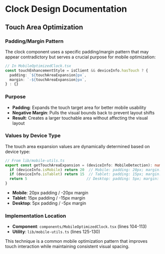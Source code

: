 # Clock Design Documentation

## Touch Area Optimization

### Padding/Margin Pattern

The clock component uses a specific padding/margin pattern that may appear contradictory but serves a crucial purpose for mobile optimization:

```typescript
// In MobileOptimizedClock.tsx
const touchEnhancementStyle = isClient && deviceInfo.hasTouch ? {
  padding: `${touchAreaExpansion}px`,
  margin: `-${touchAreaExpansion}px`,
} : {}
```

### Purpose

- **Padding**: Expands the touch target area for better mobile usability
- **Negative Margin**: Pulls the visual bounds back to prevent layout shifts
- **Result**: Creates a larger touchable area without affecting the visual layout

### Values by Device Type

The touch area expansion values are dynamically determined based on device type:

```typescript
// From lib/mobile-utils.ts
export const getTouchAreaExpansion = (deviceInfo: MobileDetection): number => {
  if (deviceInfo.isMobile) return 20  // Mobile: padding: 20px; margin: -20px;
  if (deviceInfo.isTablet) return 15  // Tablet: padding: 15px; margin: -15px;
  return 5                           // Desktop: padding: 5px; margin: -5px;
}
```

- **Mobile**: 20px padding / -20px margin
- **Tablet**: 15px padding / -15px margin
- **Desktop**: 5px padding / -5px margin

### Implementation Location

- **Component**: `components/MobileOptimizedClock.tsx` (lines 104-113)
- **Utility**: `lib/mobile-utils.ts` (lines 125-130)

This technique is a common mobile optimization pattern that improves touch interaction while maintaining consistent visual spacing.